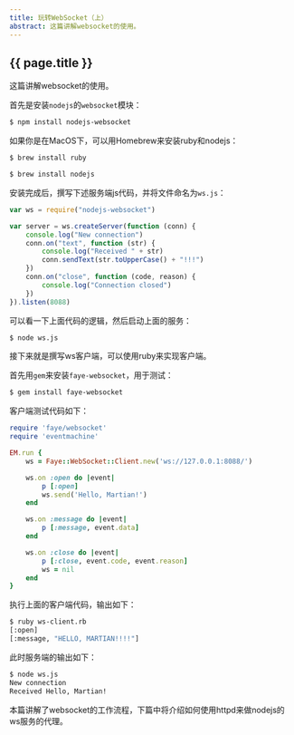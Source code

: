 ```yaml
---
title: 玩转WebSocket（上）
abstract: 这篇讲解websocket的使用。
---
```


## {{ page.title }}

这篇讲解websocket的使用。

首先是安装`nodejs`的`websocket`模块：

```bash
$ npm install nodejs-websocket 
```

如果你是在MacOS下，可以用Homebrew来安装ruby和nodejs：

```bash
$ brew install ruby
```

```bash
$ brew install nodejs
```

安装完成后，撰写下述服务端js代码，并将文件命名为`ws.js`：

```javascript
var ws = require("nodejs-websocket")

var server = ws.createServer(function (conn) {
    console.log("New connection")
    conn.on("text", function (str) {
        console.log("Received " + str)
        conn.sendText(str.toUpperCase() + "!!!")
    })
    conn.on("close", function (code, reason) {
        console.log("Connection closed")
    })
}).listen(8088)
```

可以看一下上面代码的逻辑，然后启动上面的服务：

```bash
$ node ws.js
```

接下来就是撰写ws客户端，可以使用ruby来实现客户端。

首先用`gem`来安装`faye-websocket`，用于测试：

```bash
$ gem install faye-websocket
```

客户端测试代码如下：

```ruby
require 'faye/websocket'
require 'eventmachine'

EM.run {
    ws = Faye::WebSocket::Client.new('ws://127.0.0.1:8088/')

    ws.on :open do |event|
        p [:open]
        ws.send('Hello, Martian!')
    end

    ws.on :message do |event|
        p [:message, event.data]
    end

    ws.on :close do |event|
        p [:close, event.code, event.reason]
        ws = nil
    end
}
```

执行上面的客户端代码，输出如下：

```bash
$ ruby ws-client.rb
[:open]
[:message, "HELLO, MARTIAN!!!!"]
```

此时服务端的输出如下：

```bash
$ node ws.js
New connection
Received Hello, Martian!
``` 

本篇讲解了websocket的工作流程，下篇中将介绍如何使用httpd来做nodejs的ws服务的代理。

